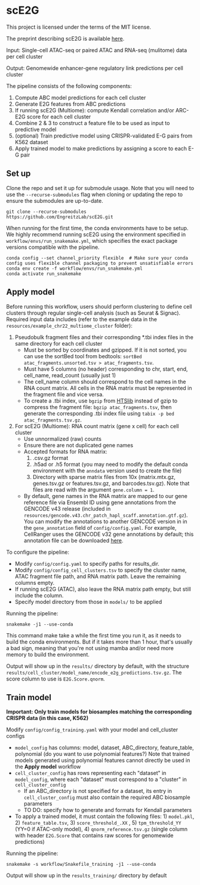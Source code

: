 # scE2G
This project is licensed under the terms of the MIT license.

The preprint describing scE2G is available [here](https://www.biorxiv.org/content/10.1101/2024.11.23.624931v1).

Input: Single-cell ATAC-seq or paired ATAC and RNA-seq (mulitome) data per cell cluster

Output: Genomewide enhancer-gene regulatory link predictions per cell cluster

The pipeline consists of the following components:
1. Compute ABC model predictions for each cell cluster
2. Generate E2G features from ABC predictions
3. If running scE2G (Multiome): compute Kendall correlation and/or ARC-E2G score for each cell cluster
4. Combine 2 & 3 to construct a feature file to be used as input to predictive model
5. (optional) Train predictive model using CRISPR-validated E-G pairs from K562 dataset
6. Apply trained model to make predictions by assigning a score to each E-G pair

## Set up
Clone the repo and set it up for submodule usage. Note that you will need to use the `--recurse-submodules` flag when cloning or updating the repo to ensure the submodules are up-to-date. 
```
git clone --recurse-submodules https://github.com/EngreitzLab/scE2G.git
```

When running for the first time, the conda environments have to be setup. 
We highly recommend running scE2G using the environment specified in `workflow/envs/run_snakemake.yml`, which specifies the exact package versions compatible with the pipeline.

```
conda config --set channel_priority flexible  # Make sure your conda config uses flexible channel packaging to prevent unsatisfiable errors
conda env create -f workflow/envs/run_snakemake.yml
conda activate run_snakemake

```

## Apply model
Before running this workflow, users should perform clustering to define cell clusters through regular single-cell analysis (such as Seurat & Signac).
Required input data includes (refer to the example data in the `resources/example_chr22_multiome_cluster` folder):
1. Pseudobulk fragment files and their corresponding *.tbi index files in the same directory for each cell cluster
	- Must be sorted by coordinates and gzipped. If it is not sorted, you can use the sortBed tool from bedtools: `sortBed atac_fragments.unsorted.tsv > atac_fragments.tsv`.
	- Must have 5 columns (no header) corresponding to chr, start, end, cell_name, read_count (usually just 1)
	- The cell_name column should correspond to the cell names in the RNA count matrix. All cells in the RNA matrix must be represented in the fragment file and vice versa.
	- To create a .tbi index, use `bgzip` from [HTSlib](https://github.com/samtools/htslib) instead of gzip to compress the fragment file: `bgzip atac_fragments.tsv`, then generate the corresponding .tbi index file using `tabix -p bed atac_fragments.tsv.gz`.
2. For scE2G (Multiome): RNA count matrix (gene x cell) for each cell cluster
	- Use unnormalized (raw) counts
	- Ensure there are not duplicated gene names
	- Accepted formats for RNA matrix:
		1. .csv.gz format
		2. .h5ad or .h5 format (you may need to modify the default conda environment with the `anndata` version used to create the file)
		3. Directory with sparse matrix files from 10x (matrix.mtx.gz, genes.tsv.gz or features.tsv.gz, and barcodes.tsv.gz). Note that files are read with the argument `gene.column = 1`. 
	- By default, gene names in the RNA matrix are mapped to our gene reference file via Ensembl ID using gene annotations from the GENCODE v43 release (included in `resources/gencode.v43.chr_patch_hapl_scaff.annotation.gtf.gz`). You can modify the annotations to another GENCODE version in in the `gene_annotation` field of `config/config.yaml`. For example, CellRanger uses the GENCODE v32 gene annotations by default; this annotation file can be downloaded [here](https://ftp.ebi.ac.uk/pub/databases/gencode/Gencode_human/release_32/gencode.v32.annotation.gtf.gz).

To configure the pipeline:
- Modify `config/config.yaml` to specify paths for results_dir.
- Modify `config/config_cell_clusters.tsv` to specify the cluster name, ATAC fragment file path, and RNA matrix path. Leave the remaining columns empty.
- If running scE2G (ATAC), also leave the RNA matrix path empty, but still include the column.
- Specify model directory from those in `models/` to be applied


Running the pipeline:
```
snakemake -j1 --use-conda
```
This command make take a while the first time you run it, as it needs to build the conda environments. 
But if it takes more than 1 hour, that's usually a bad sign, meaning that you're not using mamba and/or need more memory to build the environment.

Output will show up in the `results/` directory by default, with the structure `results/cell_cluster/model_name/encode_e2g_predictions.tsv.gz`. The score column to use is `E2G.Score.qnorm`. 

## Train model

**Important: Only train models for biosamples matching the corresponding CRISPR data (in this case, K562)**

Modify `config/config_training.yaml` with your model and cell_cluster configs
- `model_config` has columns: model, dataset, ABC_directory, feature_table, polynomial (do you want to use polynomial features?) 
Note that trained models generated using polynomial features cannot directly be used in the **Apply model** workflow
- `cell_cluster_config` has rows representing each "dataset"  in `model_config`, where each "dataset" must correspond to a "cluster" in `cell_cluster_config`
    - If an ABC_directory is not specified for a dataset, its entry in `cell_cluster_config` must also contain the required ABC biosample parameters
    - TO DO: specify how to generate and formats for Kendall parameters
- To apply a trained model, it must contain the following files: 1) `model.pkl`, 2) `feature_table.tsv`, 3) `score_threshold_.XX` , 5) `tpm_threshold_YY` (YY=0 if ATAC-only model), 4) `qnorm_reference.tsv.gz` (single column with header `E2G.Score` that contains raw scores for genomewide predictions)

Running the pipeline:
```
snakemake -s workflow/Snakefile_training -j1 --use-conda
```
Output will show up in the `results_training/` directory by default
